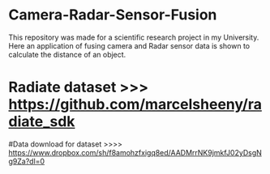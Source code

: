 # Camera-Radar-Sensor-Fusion
This repository was made for a scientific research project in my University. Here an application of fusing camera and Radar sensor data is shown to calculate the distance of an object.
# Radiate dataset >>> https://github.com/marcelsheeny/radiate_sdk
#Data download for dataset >>>> https://www.dropbox.com/sh/f8amohzfxigq8ed/AADMrrNK9jmkfJ02yDsgNg9Za?dl=0
